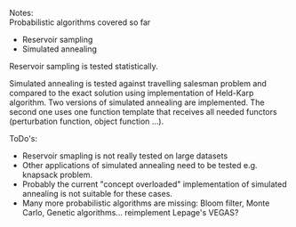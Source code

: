 Notes:  
Probabilistic algorithms covered so far
- Reservoir sampling
- Simulated annealing

Reservoir sampling is tested statistically. 

Simulated annealing is tested against travelling salesman problem and compared 
to the exact solution using implementation of Held-Karp algorithm. Two versions of 
simulated annealing are implemented. The second one uses one function template
that receives all needed functors (perturbation function, object function ...).

ToDo's: 
- Reservoir smapling is not really tested on large datasets
- Other applications of simulated annealing need to be tested e.g. knapsack problem.
- Probably the current "concept overloaded" implementation of simulated annealing is not suitable for these cases.
- Many more probabilistic algorithms are missing: Bloom filter, Monte Carlo, Genetic algorithms... reimplement Lepage's VEGAS? 


